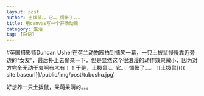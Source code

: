 ```yaml
---
layout: post
author: 土拨鼠。。它。。惆怅了。。。
title: 用canvas写一个开场动画
category: 生活
tag: [杂记]
---
```


#英国摄影师Duncan Usher在荷兰动物园拍到搞笑一幕，一只土拨鼠慢慢靠近旁边的“女友”，最后扑上去偷亲一下，但是显然这个很浪漫的动作效果微小，因为对方完全无动于衷啊有木有！！于是，土拨鼠。。它。。惆怅了。。。
![土拨鼠]({{ site.baseurl}}/public/img/post/tuboshu.jpg)

好想养一只土拨鼠，呆萌呆萌的。。。